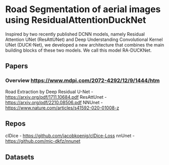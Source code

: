 # Road Segmentation of aerial images using ResidualAttentionDuckNet
Inspired
by two recently published DCNN models, namely Residual
Attention UNet (ResAttUNet) and Deep Understanding
Convolutional Kernel UNet (DUCK-Net), we developed
a new architecture that combines the main building blocks
of these two models. We call this model RA-DUCKNet.




## Papers
### Overview https://www.mdpi.com/2072-4292/12/9/1444/htm
Road Extraction by Deep Residual U-Net - https://arxiv.org/pdf/1711.10684.pdf
ResAttUnet - https://arxiv.org/pdf/2210.08506.pdf
NNUnet - https://www.nature.com/articles/s41592-020-01008-z


## Repos
clDice - https://github.com/jacobkoenig/clDice-Loss
nnUnet - https://github.com/mic-dkfz/nnunet

## Datasets

